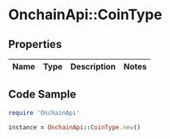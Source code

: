 # OnchainApi::CoinType

## Properties

Name | Type | Description | Notes
------------ | ------------- | ------------- | -------------

## Code Sample

```ruby
require 'OnchainApi'

instance = OnchainApi::CoinType.new()
```


